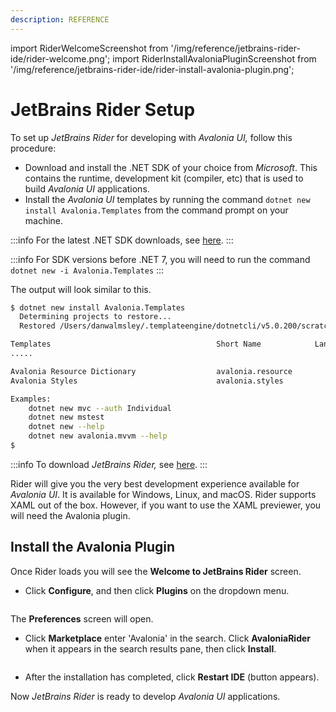 ```yaml
---
description: REFERENCE
---
```


import RiderWelcomeScreenshot from '/img/reference/jetbrains-rider-ide/rider-welcome.png';
import RiderInstallAvaloniaPluginScreenshot from '/img/reference/jetbrains-rider-ide/rider-install-avalonia-plugin.png';

# JetBrains Rider Setup

To set up _JetBrains Rider_ for developing with _Avalonia UI,_ follow this procedure:

- Download and install the .NET SDK of your choice from _Microsoft_. This contains the runtime, development kit (compiler, etc) that is used to build _Avalonia UI_ applications.
- Install the _Avalonia UI_ templates by running the command `dotnet new install Avalonia.Templates` from the command prompt on your machine.

:::info
For the latest .NET SDK downloads, see [here](https://dotnet.microsoft.com/download).
:::

:::info
For SDK versions before .NET 7, you will need to run the command `dotnet new -i Avalonia.Templates`
:::

The output will look similar to this.

```bash
$ dotnet new install Avalonia.Templates
  Determining projects to restore...
  Restored /Users/danwalmsley/.templateengine/dotnetcli/v5.0.200/scratch/restore.csproj (in 706 ms).

Templates                                     Short Name            Language    Tags
.....

Avalonia Resource Dictionary                  avalonia.resource                 ui/xaml/avalonia/avaloniaui
Avalonia Styles                               avalonia.styles                   ui/xaml/avalonia/avaloniaui

Examples:
    dotnet new mvc --auth Individual
    dotnet new mstest
    dotnet new --help
    dotnet new avalonia.mvvm --help
$
```

:::info
To download _JetBrains Rider,_ see [here](https://www.jetbrains.com/rider/).
:::

Rider will give you the very best development experience available for _Avalonia UI_. It is available for Windows, Linux, and macOS. Rider supports XAML out of the box. However, if you want to use the XAML previewer, you will need the Avalonia plugin.

## Install the Avalonia Plugin

Once Rider loads you will see the **Welcome to JetBrains Rider** screen.

- Click **Configure**, and then click **Plugins** on the dropdown menu.

<img src={RiderWelcomeScreenshot} alt="" />

The **Preferences** screen will open.
- Click **Marketplace** enter 'Avalonia' in the search. Click **AvaloniaRider** when it appears in the search results pane, then click **Install**.

<img src={RiderInstallAvaloniaPluginScreenshot} alt="" />

- After the installation has completed, click **Restart IDE** (button appears).

Now _JetBrains Rider_ is ready to develop _Avalonia UI_ applications.